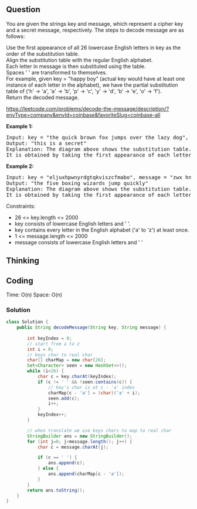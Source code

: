 ## Question
You are given the strings key and message, which represent a cipher key and a secret message, respectively. The steps to decode message are as follows:  
  
Use the first appearance of all 26 lowercase English letters in key as the order of the substitution table.  
Align the substitution table with the regular English alphabet.  
Each letter in message is then substituted using the table.  
Spaces ' ' are transformed to themselves.  
For example, given key = "happy boy" (actual key would have at least one instance of each letter in the alphabet), we have the partial substitution table of ('h' -> 'a', 'a' -> 'b', 'p' -> 'c', 'y' -> 'd', 'b' -> 'e', 'o' -> 'f').  
Return the decoded message.  

https://leetcode.com/problems/decode-the-message/description/?envType=company&envId=coinbase&favoriteSlug=coinbase-all 

**Example 1:**
<pre>
Input: key = "the quick brown fox jumps over the lazy dog", message = "vkbs bs t suepuv"
Output: "this is a secret"
Explanation: The diagram above shows the substitution table.
It is obtained by taking the first appearance of each letter in "the quick brown fox jumps over the lazy dog".
</pre>

**Example 2:**
<pre>
Input: key = "eljuxhpwnyrdgtqkviszcfmabo", message = "zwx hnfx lqantp mnoeius ycgk vcnjrdb"
Output: "the five boxing wizards jump quickly"
Explanation: The diagram above shows the substitution table.
It is obtained by taking the first appearance of each letter in "eljuxhpwnyrdgtqkviszcfmabo".
</pre>


Constraints:
* 26 <= key.length <= 2000
* key consists of lowercase English letters and ' '.
* key contains every letter in the English alphabet ('a' to 'z') at least once.
* 1 <= message.length <= 2000
* message consists of lowercase English letters and ' '

## Thinking

## Coding
Time: O(n) 
Space: O(n)
### Solution
```java
class Solution {
    public String decodeMessage(String key, String message) {
        
        int keyIndex = 0;
        // start from a to z
        int i = 0;
        // keys char to real char
        char[] charMap = new char[26];
        Set<Character> seen = new HashSet<>();
        while (i<26) {
            char c = key.charAt(keyIndex);
            if (c != ' ' && !seen.contains(c)) {
                // key's char is at c - 'a' index
                charMap[c - 'a'] = (char)('a' + i);
                seen.add(c);
                i++;
            }
            keyIndex++;
        }

        // when translate we use keys chars to map to real char
        StringBuilder ans = new StringBuilder();
        for (int j=0; j<message.length(); j++) {
            char c = message.charAt(j);

            if (c == ' ') {
                ans.append(c);
            } else {
                ans.append(charMap[c - 'a']);
            }
        }
        return ans.toString();
    }
}
```